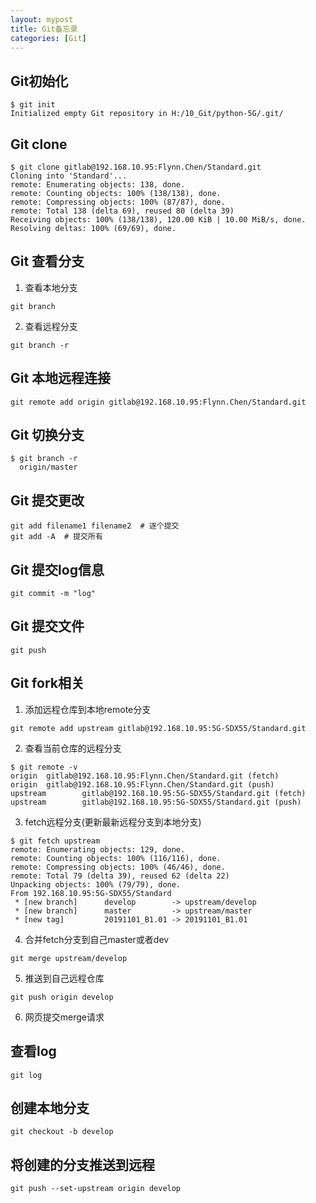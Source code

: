 ```yaml
---
layout: mypost
title: Git备忘录
categories: [Git]
---
```


## Git初始化
```
$ git init
Initialized empty Git repository in H:/10_Git/python-5G/.git/
```

## Git clone
```
$ git clone gitlab@192.168.10.95:Flynn.Chen/Standard.git
Cloning into 'Standard'...
remote: Enumerating objects: 138, done.
remote: Counting objects: 100% (138/138), done.
remote: Compressing objects: 100% (87/87), done.
remote: Total 138 (delta 69), reused 80 (delta 39)
Receiving objects: 100% (138/138), 120.00 KiB | 10.00 MiB/s, done.
Resolving deltas: 100% (69/69), done.
```

## Git 查看分支
1.  查看本地分支
```
git branch
```
2.  查看远程分支
```
git branch -r
```

## Git 本地远程连接
```
git remote add origin gitlab@192.168.10.95:Flynn.Chen/Standard.git
```

## Git 切换分支
```
$ git branch -r
  origin/master
```

## Git 提交更改
```
git add filename1 filename2  # 逐个提交
git add -A  # 提交所有
```

## Git 提交log信息
```
git commit -m "log"
```

## Git 提交文件
```
git push
```

## Git fork相关
1.  添加远程仓库到本地remote分支
```
git remote add upstream gitlab@192.168.10.95:5G-SDX55/Standard.git
```
2. 查看当前仓库的远程分支
```
$ git remote -v
origin  gitlab@192.168.10.95:Flynn.Chen/Standard.git (fetch)
origin  gitlab@192.168.10.95:Flynn.Chen/Standard.git (push)
upstream        gitlab@192.168.10.95:5G-SDX55/Standard.git (fetch)
upstream        gitlab@192.168.10.95:5G-SDX55/Standard.git (push)
```
3. fetch远程分支(更新最新远程分支到本地分支)
```
$ git fetch upstream
remote: Enumerating objects: 129, done.
remote: Counting objects: 100% (116/116), done.
remote: Compressing objects: 100% (46/46), done.
remote: Total 79 (delta 39), reused 62 (delta 22)
Unpacking objects: 100% (79/79), done.
From 192.168.10.95:5G-SDX55/Standard
 * [new branch]      develop        -> upstream/develop
 * [new branch]      master         -> upstream/master
 * [new tag]         20191101_B1.01 -> 20191101_B1.01
```
4. 合并fetch分支到自己master或者dev
```
git merge upstream/develop
```
5. 推送到自己远程仓库
```
git push origin develop
```

6. 网页提交merge请求


## 查看log
```
git log
```

## 创建本地分支
```
git checkout -b develop
```

## 将创建的分支推送到远程
```
git push --set-upstream origin develop
```